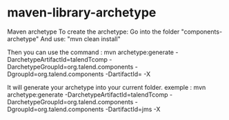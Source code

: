 maven-library-archetype
=================

Maven archetype 
To create the archetype: 
Go into the folder "components-archetype"
And use: "mvn clean install"

Then you can use the command :
mvn archetype:generate -DarchetypeArtifactId=talendTcomp -DarchetypeGroupId=org.talend.components -DgroupId=org.talend.components -DartifactId=<nameOfTheNewTCOMP> -X

It will generate your archetype into your current folder.
exemple : mvn archetype:generate -DarchetypeArtifactId=talendTcomp -DarchetypeGroupId=org.talend.components -DgroupId=org.talend.components -DartifactId=jms -X